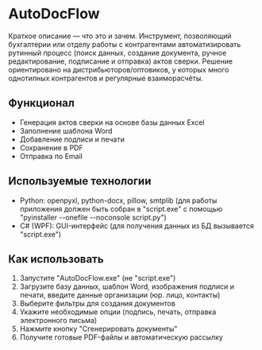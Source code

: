 # AutoDocFlow

Краткое описание — что это и зачем.
Инструмент, позволяющий бухгалтерии или отделу работы с контрагентами автоматизировать рутинный процесс (поиск данных, создание документа, ручное редактирование, подписание и отправка) актов сверки. Решение ориентировано на дистрибьюторов/оптовиков, у которых много однотипных контрагентов и регулярные взаиморасчёты.

## Функционал
- Генерация актов сверки на основе базы данных Excel
- Заполнение шаблона Word
- Добавление подписи и печати
- Сохранение в PDF
- Отправка по Email

## Используемые технологии
- Python: openpyxl, python-docx, pillow, smtplib (для работы приложения должен быть собран в "script.exe" с помощью "pyinstaller --onefile --noconsole script.py")
- C# (WPF): GUI-интерфейс (для получения данных из БД вызывается "script.exe")

## Как использовать
1. Запустите "AutoDocFlow.exe" (не "script.exe")
2. Загрузите базу данных, шаблон Word, изображения подписи и печати, введите данные организации (юр. лицо, контакты)
3. Выберите фильтры для создания документов
4. Укажите необходимые опции (подпись, печать, отправка электронного письма)
5. Нажмите кнопку "Сгенерировать документы"
6. Получите готовые PDF-файлы и автоматическую рассылку
